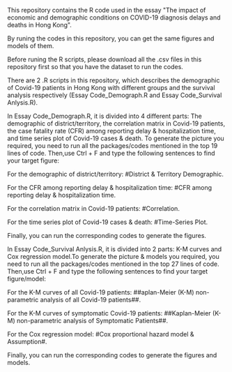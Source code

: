 This repository contains the R code used in the essay "The impact of economic and demographic conditions on COVID-19 diagnosis delays and deaths in Hong Kong".

By runing the codes in this repository, you can get the same figures and models of them.

Before runing the R scripts, please download all the .csv files in this repository first so that you have the dataset to run the codes.

There are 2 .R scripts in this repository, which describes the demographic of Covid-19 patients in Hong Kong with different groups and the survival analysis respectively (Essay Code_Demograph.R and Essay Code_Survival Anlysis.R).

In Essay Code_Demograph.R, it is divided into 4 different parts: The demographic of district/territory, the correlation matrix in Covid-19 patients, the case fatality rate (CFR) among reporting delay & hospitalization time, and time series plot of Covid-19 cases & death. To generate the picture you required, you  need to run all the packages/codes mentioned in the top 19 lines of code. Then,use Ctrl + F and type the following sentences to find your target figure:

For the demographic of district/territory: #District & Territory Demographic.

For the CFR among reporting delay & hospitalization time: #CFR among reporting delay & hospitalization time.

For the correlation matrix in Covid-19 patients: #Correlation.

For the time series plot of Covid-19 cases & death: #Time-Series Plot.

Finally, you can run the corresponding codes to generate the figures.

In Essay Code_Survival Anlysis.R, it is divided into 2 parts: K-M curves and Cox regression model.To generate the picture & models you required, you  need to run all the packages/codes mentioned in the top 27 lines of code. Then,use Ctrl + F and type the following sentences to find your target figure/model:

For the K-M curves of all Covid-19 patients: ##aplan-Meier (K-M) non-parametric analysis of all Covid-19 patients##.

For the K-M curves of symptomatic Covid-19 patients: ##Kaplan-Meier (K-M) non-parametric analysis of Symptomatic Patients##.

For the Cox regression model: #Cox proportional hazard model & Assumption#.

Finally, you can run the corresponding codes to generate the figures and models.
